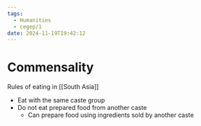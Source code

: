 ```yaml
---
tags:
  - Humanities
  - cegep/1
date: 2024-11-19T19:42:12
---
```


# Commensality

Rules of eating in [[South Asia]]

- Eat with the same caste group
- Do not eat prepared food from another caste
	- Can prepare food using ingredients sold by another caste
